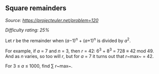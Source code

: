 Square remainders
-----------------

*Source: https://projecteuler.net/problem=120*


*Difficulty rating: 25%*

Let *r* be the remainder when (*a*−1)<sup>*n*</sup> + (*a*+1)<sup>*n*</sup> is divided by
*a*<sup>2</sup>.

For example, if *a* = 7 and *n* = 3, then *r* = 42: 6<sup>3</sup> + 8<sup>3</sup> = 728 ≡
42 mod 49. And as *n* varies, so too will *r*, but for *a* = 7 it turns
out that *r*~max~ = 42.

For 3 ≤ *a* ≤ 1000, find ∑ *r*~max~.
